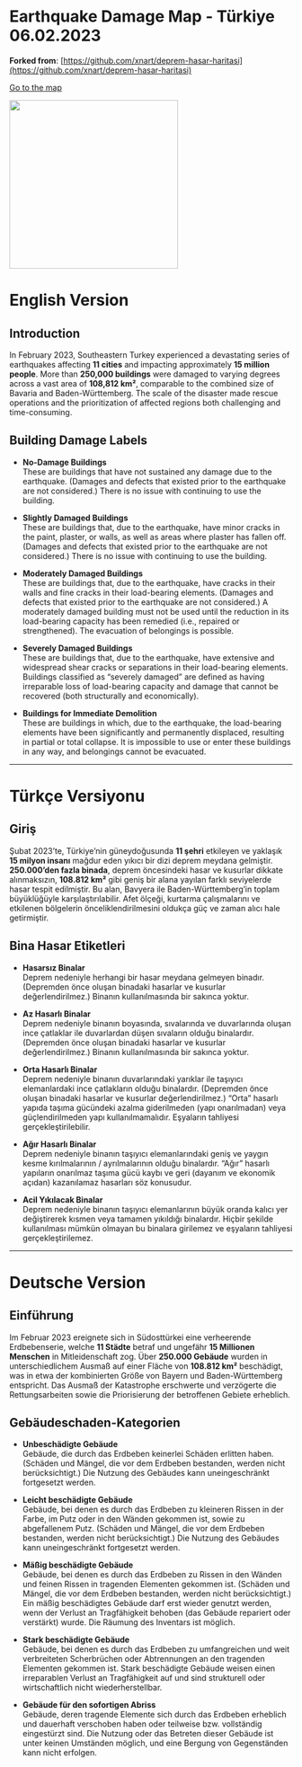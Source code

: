 # Earthquake Damage Map - Türkiye 06.02.2023

**Forked from**: [https://github.com/xnart/deprem-hasar-haritasi](https://github.com/xnart/deprem-hasar-haritasi)

[Go to the map](https://xnart.github.io/deprem-hasar-haritasi/)

<img src="https://user-images.githubusercontent.com/5033961/220190765-c61f69bf-3d6a-45c0-b2cf-4977fb1737e4.png"  height="300">

# **English Version**

## Introduction
In February 2023, Southeastern Turkey experienced a devastating series of earthquakes affecting **11 cities** and impacting approximately **15 million people**. More than **250,000 buildings** were damaged to varying degrees across a vast area of **108,812 km²**, comparable to the combined size of Bavaria and Baden-Württemberg. The scale of the disaster made rescue operations and the prioritization of affected regions both challenging and time-consuming. 
## Building Damage Labels

- **No-Damage Buildings**  
  These are buildings that have not sustained any damage due to the earthquake. (Damages and defects that existed prior to the earthquake are not considered.) There is no issue with continuing to use the building.

- **Slightly Damaged Buildings**  
  These are buildings that, due to the earthquake, have minor cracks in the paint, plaster, or walls, as well as areas where plaster has fallen off. (Damages and defects that existed prior to the earthquake are not considered.) There is no issue with continuing to use the building.

- **Moderately Damaged Buildings**  
  These are buildings that, due to the earthquake, have cracks in their walls and fine cracks in their load-bearing elements. (Damages and defects that existed prior to the earthquake are not considered.) A moderately damaged building must not be used until the reduction in its load-bearing capacity has been remedied (i.e., repaired or strengthened). The evacuation of belongings is possible.

- **Severely Damaged Buildings**  
  These are buildings that, due to the earthquake, have extensive and widespread shear cracks or separations in their load-bearing elements. Buildings classified as “severely damaged” are defined as having irreparable loss of load-bearing capacity and damage that cannot be recovered (both structurally and economically).

- **Buildings for Immediate Demolition**  
  These are buildings in which, due to the earthquake, the load-bearing elements have been significantly and permanently displaced, resulting in partial or total collapse. It is impossible to use or enter these buildings in any way, and belongings cannot be evacuated.

---

# **Türkçe Versiyonu**

## Giriş
Şubat 2023’te, Türkiye’nin güneydoğusunda **11 şehri** etkileyen ve yaklaşık **15 milyon insanı** mağdur eden yıkıcı bir dizi deprem meydana gelmiştir. **250.000’den fazla binada**, deprem öncesindeki hasar ve kusurlar dikkate alınmaksızın, **108.812 km²** gibi geniş bir alana yayılan farklı seviyelerde hasar tespit edilmiştir. Bu alan, Bavyera ile Baden-Württemberg’in toplam büyüklüğüyle karşılaştırılabilir. Afet ölçeği, kurtarma çalışmalarını ve etkilenen bölgelerin önceliklendirilmesini oldukça güç ve zaman alıcı hale getirmiştir. 

## Bina Hasar Etiketleri

- **Hasarsız Binalar**  
  Deprem nedeniyle herhangi bir hasar meydana gelmeyen binadır. (Depremden önce oluşan binadaki hasarlar ve kusurlar değerlendirilmez.) Binanın kullanılmasında bir sakınca yoktur.

- **Az Hasarlı Binalar**  
  Deprem nedeniyle binanın boyasında, sıvalarında ve duvarlarında oluşan ince çatlaklar ile duvarlardan düşen sıvaların olduğu binalardır. (Depremden önce oluşan binadaki hasarlar ve kusurlar değerlendirilmez.) Binanın kullanılmasında bir sakınca yoktur.

- **Orta Hasarlı Binalar**  
  Deprem nedeniyle binanın duvarlarındaki yarıklar ile taşıyıcı elemanlardaki ince çatlakların olduğu binalardır. (Depremden önce oluşan binadaki hasarlar ve kusurlar değerlendirilmez.) “Orta” hasarlı yapıda taşıma gücündeki azalma giderilmeden (yapı onarılmadan) veya güçlendirilmeden yapı kullanılmamalıdır. Eşyaların tahliyesi gerçekleştirilebilir.

- **Ağır Hasarlı Binalar**  
  Deprem nedeniyle binanın taşıyıcı elemanlarındaki geniş ve yaygın kesme kırılmalarının / ayrılmalarının olduğu binalardır. “Ağır” hasarlı yapıların onarılmaz taşıma gücü kaybı ve geri (dayanım ve ekonomik açıdan) kazanılamaz hasarları söz konusudur.

- **Acil Yıkılacak Binalar**  
  Deprem nedeniyle binanın taşıyıcı elemanlarının büyük oranda kalıcı yer değiştirerek kısmen veya tamamen yıkıldığı binalardır. Hiçbir şekilde kullanılması mümkün olmayan bu binalara girilemez ve eşyaların tahliyesi gerçekleştirilemez.

---

# **Deutsche Version**

## Einführung
Im Februar 2023 ereignete sich in Südosttürkei eine verheerende Erdbebenserie, welche **11 Städte** betraf und ungefähr **15 Millionen Menschen** in Mitleidenschaft zog. Über **250.000 Gebäude** wurden in unterschiedlichem Ausmaß auf einer Fläche von **108.812 km²** beschädigt, was in etwa der kombinierten Größe von Bayern und Baden-Württemberg entspricht. Das Ausmaß der Katastrophe erschwerte und verzögerte die Rettungsarbeiten sowie die Priorisierung der betroffenen Gebiete erheblich. 

## Gebäudeschaden-Kategorien

- **Unbeschädigte Gebäude**  
  Gebäude, die durch das Erdbeben keinerlei Schäden erlitten haben. (Schäden und Mängel, die vor dem Erdbeben bestanden, werden nicht berücksichtigt.) Die Nutzung des Gebäudes kann uneingeschränkt fortgesetzt werden.

- **Leicht beschädigte Gebäude**  
  Gebäude, bei denen es durch das Erdbeben zu kleineren Rissen in der Farbe, im Putz oder in den Wänden gekommen ist, sowie zu abgefallenem Putz. (Schäden und Mängel, die vor dem Erdbeben bestanden, werden nicht berücksichtigt.) Die Nutzung des Gebäudes kann uneingeschränkt fortgesetzt werden.

- **Mäßig beschädigte Gebäude**  
  Gebäude, bei denen es durch das Erdbeben zu Rissen in den Wänden und feinen Rissen in tragenden Elementen gekommen ist. (Schäden und Mängel, die vor dem Erdbeben bestanden, werden nicht berücksichtigt.) Ein mäßig beschädigtes Gebäude darf erst wieder genutzt werden, wenn der Verlust an Tragfähigkeit behoben (das Gebäude repariert oder verstärkt) wurde. Die Räumung des Inventars ist möglich.

- **Stark beschädigte Gebäude**  
  Gebäude, bei denen es durch das Erdbeben zu umfangreichen und weit verbreiteten Scherbrüchen oder Abtrennungen an den tragenden Elementen gekommen ist. Stark beschädigte Gebäude weisen einen irreparablen Verlust an Tragfähigkeit auf und sind strukturell oder wirtschaftlich nicht wiederherstellbar.

- **Gebäude für den sofortigen Abriss**  
  Gebäude, deren tragende Elemente sich durch das Erdbeben erheblich und dauerhaft verschoben haben oder teilweise bzw. vollständig eingestürzt sind. Die Nutzung oder das Betreten dieser Gebäude ist unter keinen Umständen möglich, und eine Bergung von Gegenständen kann nicht erfolgen.
